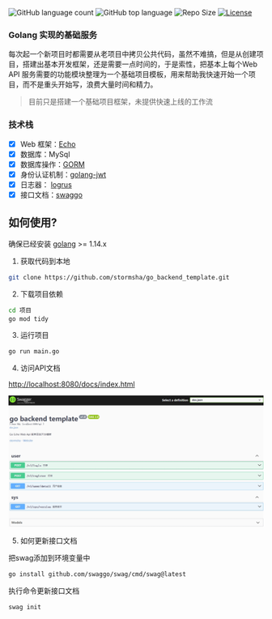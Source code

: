 ![GitHub language count](https://img.shields.io/github/languages/count/stormsha/go_backend_template)
![GitHub top language](https://img.shields.io/github/languages/top/stormsha/go_backend_template)
![Repo Size](https://img.shields.io/github/repo-size/stormsha/go_backend_template)
[![License](https://img.shields.io/github/license/stormsha/go_backend_template)](https://github.com/stormsha/go_backend_template/blob/master/LICENSE)

### Golang 实现的基础服务

每次起一个新项目时都需要从老项目中拷贝公共代码，虽然不难搞，但是从创建项目，搭建出基本开发框架，还是需要一点时间的，于是索性，把基本上每个Web
API 服务需要的功能模块整理为一个基础项目模板，用来帮助我快速开始一个项目，而不是重头开始写，浪费大量时间和精力。

> 目前只是搭建一个基础项目框架，未提供快速上线的工作流

### 技术栈

- [x] Web 框架：[Echo](https://echo.labstack.com/)
- [x] 数据库：MySql
- [x] 数据库操作：[GORM](https://gorm.io/)
- [x] 身份认证机制：[golang-jwt](https://golang-jwt.github.io/jwt/)
- [x] 日志器： [logrus](https://pkg.go.dev/github.com/sirupsen/logrus)
- [x] 接口文档：[swaggo](https://github.com/swaggo/swag)

## 如何使用?

确保已经安装 [golang](https://go.dev/) >= 1.14.x

1. 获取代码到本地

```bash
git clone https://github.com/stormsha/go_backend_template.git
```

2. 下载项目依赖

```bash
cd 项目
go mod tidy
```

3. 运行项目

```bash
go run main.go
```

4. 访问API文档

[http://localhost:8080/docs/index.html](http://localhost:8080/docs/index.html)

![效果图](https://github.com/stormsha/go_backend_template/blob/master/swagger.png)

5. 如何更新接口文档

把swag添加到环境变量中

```bash
go install github.com/swaggo/swag/cmd/swag@latest
```

执行命令更新接口文档

```bash
swag init
```